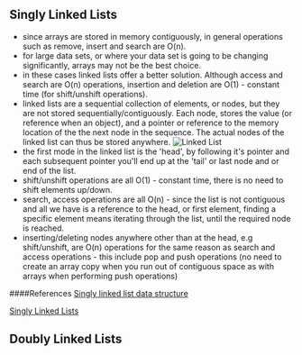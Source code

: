 ## Singly Linked Lists
 * since arrays are stored in memory contiguously, in general operations such as remove, insert and search are O(n).
 * for large data sets, or where your data set is going to be changing significantly, arrays may not be the best choice.
 * in these cases linked lists offer a better solution. Although access and search are O(n) operations, insertion and deletion are O(1) - constant time (for shift/unshift operations).
 * linked lists are a sequential collection of elements, or nodes, but they are not stored sequentially/contiguously. Each node, stores the value (or reference when an object), and a pointer or reference to the memory location of the the next node in the sequence. The actual nodes of the linked list can thus be stored anywhere.
 ![Linked List](/home/theboymo/WORK/WEBDEV/COMPUTER-SCIENCE-101/01-Algorithms/rithm-school/03-data-structures/linked-list-example.jpg)
 * the first mode in the linked list is the 'head', by following it's pointer and each subsequent pointer you'll end up at the 'tail' or last node and  or end of the list.
 * shift/unshift operations are all O(1) - constant time, there is no need to shift elements up/down.
 * search, access operations are all O(n) - since the list is not contiguous and all we have is a reference to the head, or first element, finding a specific element means iterating through the list, until the required node is reached.
 * inserting/deleting nodes anywhere other than at the head, e.g shift/unshift, are O(n) operations for the same reason as search and access operations - this include pop and push operations (no need to create an array copy when you run out of contiguous space as with arrays when performing push operations)
 
####References
[Singly linked list data structure](http://blog.benoitvallon.com/data-structures-in-javascript/the-singly-linked-list-data-structure/)

[Singly Linked Lists](https://www.rithmschool.com/courses/javascript-computer-science-fundamentals/singly-linked-lists)

## Doubly Linked Lists

